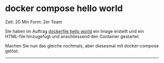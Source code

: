 # docker compose hello world

Zeit: 20 Min
Form: 2er Team

Sie haben im Auftrag [dockerfile hello world](../04_1%20dockerfile%20helloworld/Readme.md) ein Image erstellt und ein HTML-file hinzugefügt und anschliessend den Container gestartet.

Machen Sie nun das gleiche nochmals, aber diesesmal mit docker-compose gelöst.

---
